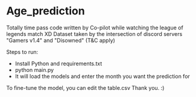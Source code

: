# Age_prediction
Totally time pass code written by Co-pilot while watching the league of legends match XD
Dataset taken by the intersection of discord servers "Gamers v1.4" and "Disowned" (T&C apply)

Steps to run:
<ul>
  <li> Install Python and requirements.txt </li>
  <li> python main.py </li>
  <li> It will load the models and enter the month you want the prediction for </li>
</ul>

To fine-tune the model, you can edit the table.csv
Thank you. :)

